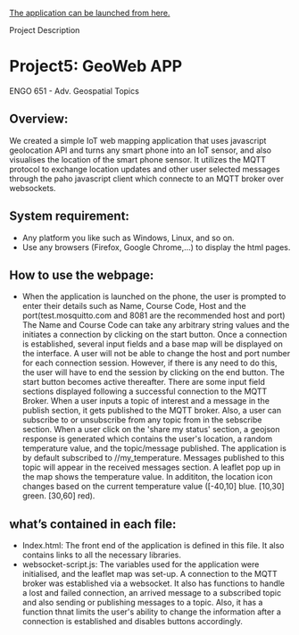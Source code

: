  [The application can be launched from here.](https://Ruth4miles.github.io/project5/)
 
 Project Description

# Project5: GeoWeb APP

ENGO 651 - Adv. Geospatial Topics

## Overview:
We created a simple IoT web mapping application that uses javascript geolocation API and turns any smart phone into an IoT sensor, and also visualises the location of the smart phone sensor. It utilizes the MQTT protocol to exchange location updates and other user selected messages through the paho javascript client which connecte to an MQTT broker over websockets.    

## System requirement:
- Any platform you like such as Windows, Linux, and so on. 
- Use any browsers (Firefox, Google Chrome,...) to display the html pages. 

## How to use the webpage:
* When the application is launched on the phone, the user is prompted to enter their details such as Name, Course Code, Host and the port(test.mosquitto.com and 8081 are the recommended host and port) The Name and Course Code can take any arbitrary string values and the initiates a connection by clicking on the start button. Once a connection is established, several input fields and a base map will be displayed on the interface. A user will not be able to change the host and port number for each connection session. However, if there is any need to do this, the user will have to end the session by clicking on the end button. The start button becomes active thereafter.
There are some input field sections displayed following a successful connection to the MQTT Broker.
When a user inputs a topic of interest and a message in the publish section, it gets published to the MQTT broker. Also, a user can subscribe to or unsubscribe from any topic from in the sebscribe section.
When a user click on the 'share my status' section, a geojson response is generated which contains the user's location, a random temperature value, and the topic/message published. The application is by default subscribed to <your course code>/<your name>/my_temperature. Messages published to this topic will appear in the received messages section. A leaflet pop up in the map shows the temperature value. In addititon, the location icon changes based on the current temperature value ([-40,10] blue. [10,30] green. [30,60] red).


## what’s contained in each file:
- Index.html: The front end of the application is defined in this file. It also contains links to all the necessary libraries.
- websocket-script.js: The variables used for the application were initialised, and the leaflet map was set-up. A connection to the MQTT broker was established via a websocket. It also has functions to handle a lost and failed connection, an arrived message to a subscribed topic and also sending or publishing messages to a topic. Also, it has a function thnat limits the user's ability to change the information after a connection is established and disables buttons accordingly.
